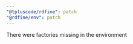 ```yaml
---
"@tpluscode/rdfine": patch
"@rdfine/env": patch
---
```


There were factories missing in the environment
